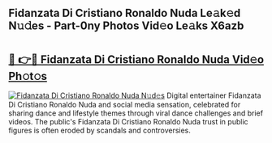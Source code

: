## Fidanzata Di Cristiano Ronaldo Nuda Le𝚊k𝚎d N𝚞𝚍es - Part-0ny Photos Vid𝚎o Le𝚊ks X6azb

# <h2><a href="http://fbbmme.evod.top/?m=Fidanzata+Di+Cristiano+Ronaldo+Nuda">🔗 👉🔴 Fidanzata Di Cristiano Ronaldo Nuda Vid𝚎o Ph𝚘t𝚘s</a></h2>

[![Fidanzata Di Cristiano Ronaldo Nuda N𝚞d𝚎s](https://i.imgur.com/8V9OHl7.gif)](http://fbbmme.evod.top/?m=Fidanzata+Di+Cristiano+Ronaldo+Nuda)
Digital entertainer Fidanzata Di Cristiano Ronaldo Nuda and social media sensation, celebrated for sharing dance and lifestyle themes through viral dance challenges and brief videos. The public's Fidanzata Di Cristiano Ronaldo Nuda trust in public figures is often eroded by scandals and controversies. 
